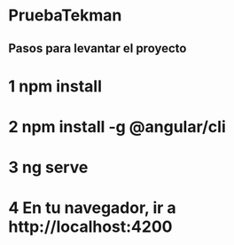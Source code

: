 # PruebaTekman

## Pasos para levantar el proyecto

# 1 npm install

# 2 npm install -g @angular/cli

# 3 ng serve

# 4 En tu navegador, ir a http://localhost:4200
